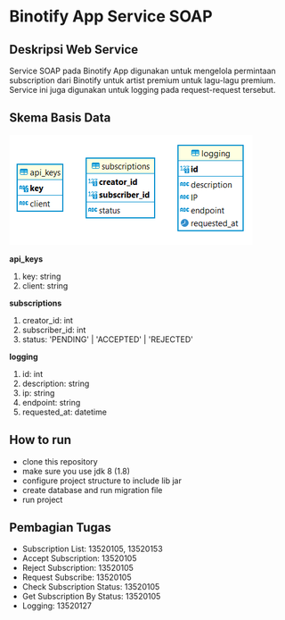 # Binotify App Service SOAP

## Deskripsi Web Service

Service SOAP pada Binotify App digunakan untuk mengelola permintaan subscription dari Binotify untuk artist premium untuk lagu-lagu premium. Service ini juga digunakan untuk logging pada request-request tersebut.

## Skema Basis Data

![Skema Basis Data](docs/img/soap-skema.png)

**api_keys**

1. key: string
2. client: string

**subscriptions**

1. creator_id: int
2. subscriber_id: int
3. status: 'PENDING' | 'ACCEPTED' | 'REJECTED'

**logging**

1. id: int
2. description: string
3. ip: string
4. endpoint: string
5. requested_at: datetime

## How to run

- clone this repository
- make sure you use jdk 8 (1.8)
- configure project structure to include lib jar
- create database and run migration file
- run project

## Pembagian Tugas

- Subscription List: 13520105, 13520153
- Accept Subscription: 13520105
- Reject Subscription: 13520105
- Request Subscribe: 13520105
- Check Subscription Status: 13520105
- Get Subscription By Status: 13520105
- Logging: 13520127
